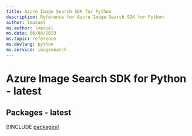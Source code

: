 ```yaml
---
title: Azure Image Search SDK for Python
description: Reference for Azure Image Search SDK for Python
author: lmazuel
ms.author: lmazuel
ms.data: 06/08/2023
ms.topic: reference
ms.devlang: python
ms.service: imagesearch
---
```

# Azure Image Search SDK for Python - latest
## Packages - latest
[!INCLUDE [packages](image-search-index.md)]